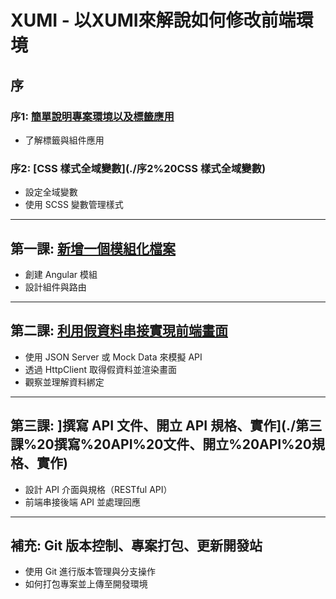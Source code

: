 # XUMI - 以XUMI來解說如何修改前端環境

## 序 
### 序1: [簡單說明專案環境以及標籤應用](./序1%20了解標籤與組件.md)
- 了解標籤與組件應用

### 序2: [CSS 樣式全域變數](./序2%20CSS 樣式全域變數)
- 設定全域變數
- 使用 SCSS 變數管理樣式

---

## 第一課: [新增一個模組化檔案](./第一課%20新增一個模組化檔案)
- 創建 Angular 模組
- 設計組件與路由

---

## 第二課: [利用假資料串接實現前端畫面](./第二課%20利用假資料串接實現前端畫面)
- 使用 JSON Server 或 Mock Data 來模擬 API
- 透過 HttpClient 取得假資料並渲染畫面
- 觀察並理解資料綁定

---

## 第三課: ]撰寫 API 文件、開立 API 規格、實作](./第三課%20撰寫%20API%20文件、開立%20API%20規格、實作)
- 設計 API 介面與規格（RESTful API）
- 前端串接後端 API 並處理回應

---

## 補充: Git 版本控制、專案打包、更新開發站
- 使用 Git 進行版本管理與分支操作
- 如何打包專案並上傳至開發環境
